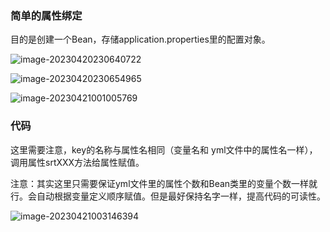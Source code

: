 ### 简单的属性绑定

目的是创建一个Bean，存储application.properties里的配置对象。

![image-20230420230640722](C:\Users\MKID\AppData\Roaming\Typora\typora-user-images\image-20230420230640722.png)

![image-20230420230654965](C:\Users\MKID\AppData\Roaming\Typora\typora-user-images\image-20230420230654965.png)

![image-20230421001005769](C:\Users\MKID\AppData\Roaming\Typora\typora-user-images\image-20230421001005769.png)

### 代码

这里需要注意，key的名称与属性名相同（变量名和 yml文件中的属性名一样），调用属性srtXXX方法给属性赋值。

注意：其实这里只需要保证yml文件里的属性个数和Bean类里的变量个数一样就行。会自动根据变量定义顺序赋值。但是最好保持名字一样，提高代码的可读性。

![image-20230421003146394](C:\Users\MKID\AppData\Roaming\Typora\typora-user-images\image-20230421003146394.png)